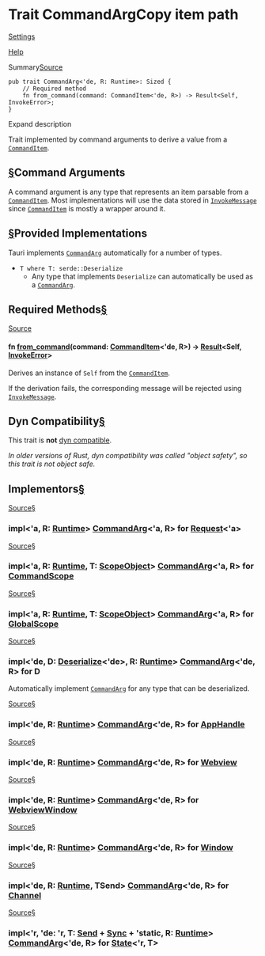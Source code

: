 # Trait CommandArgCopy item path

[Settings](../../settings.html)

[Help](../../help.html)

Summary[Source](../../src/tauri/ipc/command.rs.html#54-59)

```
pub trait CommandArg<'de, R: Runtime>: Sized {
    // Required method
    fn from_command(command: CommandItem<'de, R>) -> Result<Self, InvokeError>;
}
```

Expand description

Trait implemented by command arguments to derive a value from a [`CommandItem`](struct.CommandItem.html.md "struct tauri::ipc::CommandItem").

## [§](#command-arguments)Command Arguments

A command argument is any type that represents an item parsable from a [`CommandItem`](struct.CommandItem.html.md "struct tauri::ipc::CommandItem"). Most
implementations will use the data stored in [`InvokeMessage`](struct.InvokeMessage.html.md "struct tauri::ipc::InvokeMessage") since [`CommandItem`](struct.CommandItem.html.md "struct tauri::ipc::CommandItem") is mostly a
wrapper around it.

## [§](#provided-implementations)Provided Implementations

Tauri implements [`CommandArg`](trait.CommandArg.html.md "trait tauri::ipc::CommandArg") automatically for a number of types.

* `T where T: serde::Deserialize`
  + Any type that implements `Deserialize` can automatically be used as a [`CommandArg`](trait.CommandArg.html.md "trait tauri::ipc::CommandArg").

## Required Methods[§](#required-methods)

[Source](../../src/tauri/ipc/command.rs.html#58)

#### fn [from\_command](#tymethod.from_command)(command: [CommandItem](struct.CommandItem.html.md "struct tauri::ipc::CommandItem")<'de, R>) -> [Result](https://doc.rust-lang.org/nightly/core/result/enum.Result.html "enum core::result::Result")<Self, [InvokeError](struct.InvokeError.html.md "struct tauri::ipc::InvokeError")>

Derives an instance of `Self` from the [`CommandItem`](struct.CommandItem.html.md "struct tauri::ipc::CommandItem").

If the derivation fails, the corresponding message will be rejected using [`InvokeMessage`](struct.InvokeMessage.html_reject.md "struct tauri::ipc::InvokeMessage").

## Dyn Compatibility[§](#dyn-compatibility)

This trait is **not** [dyn compatible](https://doc.rust-lang.org/nightly/reference/items/traits.html#dyn-compatibility).

*In older versions of Rust, dyn compatibility was called "object safety", so this trait is not object safe.*

## Implementors[§](#implementors)

[Source](../../src/tauri/ipc/mod.rs.html#160-168)[§](#impl-CommandArg%3C'a,+R%3E-for-Request%3C'a%3E)

### impl<'a, R: [Runtime](..\trait.Runtime.html.md "trait tauri::Runtime")> [CommandArg](trait.CommandArg.html.md "trait tauri::ipc::CommandArg")<'a, R> for [Request](struct.Request.html.md "struct tauri::ipc::Request")<'a>

[Source](../../src/tauri/ipc/authority.rs.html#722-740)[§](#impl-CommandArg%3C'a,+R%3E-for-CommandScope%3CT%3E)

### impl<'a, R: [Runtime](..\trait.Runtime.html.md "trait tauri::Runtime"), T: [ScopeObject](trait.ScopeObject.html.md "trait tauri::ipc::ScopeObject")> [CommandArg](trait.CommandArg.html.md "trait tauri::ipc::CommandArg")<'a, R> for [CommandScope](struct.CommandScope.html.md "struct tauri::ipc::CommandScope")<T>

[Source](../../src/tauri/ipc/authority.rs.html#769-778)[§](#impl-CommandArg%3C'a,+R%3E-for-GlobalScope%3CT%3E)

### impl<'a, R: [Runtime](..\trait.Runtime.html.md "trait tauri::Runtime"), T: [ScopeObject](trait.ScopeObject.html.md "trait tauri::ipc::ScopeObject")> [CommandArg](trait.CommandArg.html.md "trait tauri::ipc::CommandArg")<'a, R> for [GlobalScope](struct.GlobalScope.html.md "struct tauri::ipc::GlobalScope")<T>

[Source](../../src/tauri/ipc/command.rs.html#62-70)[§](#impl-CommandArg%3C'de,+R%3E-for-D)

### impl<'de, D: [Deserialize](https://docs.rs/serde/1.0.219/x86_64-unknown-linux-gnu/serde/de/trait.Deserialize.html "trait serde::de::Deserialize")<'de>, R: [Runtime](..\trait.Runtime.html.md "trait tauri::Runtime")> [CommandArg](trait.CommandArg.html.md "trait tauri::ipc::CommandArg")<'de, R> for D

Automatically implement [`CommandArg`](trait.CommandArg.html.md "trait tauri::ipc::CommandArg") for any type that can be deserialized.

[Source](../../src/tauri/app.rs.html#449-454)[§](#impl-CommandArg%3C'de,+R%3E-for-AppHandle%3CR%3E)

### impl<'de, R: [Runtime](..\trait.Runtime.html.md "trait tauri::Runtime")> [CommandArg](trait.CommandArg.html.md "trait tauri::ipc::CommandArg")<'de, R> for [AppHandle](..\struct.AppHandle.html.md "struct tauri::AppHandle")<R>

[Source](../../src/tauri/webview/mod.rs.html#1892-1897)[§](#impl-CommandArg%3C'de,+R%3E-for-Webview%3CR%3E)

### impl<'de, R: [Runtime](..\trait.Runtime.html.md "trait tauri::Runtime")> [CommandArg](trait.CommandArg.html.md "trait tauri::ipc::CommandArg")<'de, R> for [Webview](..\webview\struct.Webview.html.md "struct tauri::webview::Webview")<R>

[Source](../../src/tauri/webview/webview_window.rs.html#1069-1083)[§](#impl-CommandArg%3C'de,+R%3E-for-WebviewWindow%3CR%3E)

### impl<'de, R: [Runtime](..\trait.Runtime.html.md "trait tauri::Runtime")> [CommandArg](trait.CommandArg.html.md "trait tauri::ipc::CommandArg")<'de, R> for [WebviewWindow](..\webview\struct.WebviewWindow.html.md "struct tauri::webview::WebviewWindow")<R>

[Source](../../src/tauri/window/mod.rs.html#967-972)[§](#impl-CommandArg%3C'de,+R%3E-for-Window%3CR%3E)

### impl<'de, R: [Runtime](..\trait.Runtime.html.md "trait tauri::Runtime")> [CommandArg](trait.CommandArg.html.md "trait tauri::ipc::CommandArg")<'de, R> for [Window](..\window\struct.Window.html.md "struct tauri::window::Window")<R>

[Source](../../src/tauri/ipc/channel.rs.html#218-234)[§](#impl-CommandArg%3C'de,+R%3E-for-Channel%3CTSend%3E)

### impl<'de, R: [Runtime](..\trait.Runtime.html.md "trait tauri::Runtime"), TSend> [CommandArg](trait.CommandArg.html.md "trait tauri::ipc::CommandArg")<'de, R> for [Channel](struct.Channel.html.md "struct tauri::ipc::Channel")<TSend>

[Source](../../src/tauri/state.rs.html#60-70)[§](#impl-CommandArg%3C'de,+R%3E-for-State%3C'r,+T%3E)

### impl<'r, 'de: 'r, T: [Send](https://doc.rust-lang.org/nightly/core/marker/trait.Send.html "trait core::marker::Send") + [Sync](https://doc.rust-lang.org/nightly/core/marker/trait.Sync.html "trait core::marker::Sync") + 'static, R: [Runtime](..\trait.Runtime.html.md "trait tauri::Runtime")> [CommandArg](trait.CommandArg.html.md "trait tauri::ipc::CommandArg")<'de, R> for [State](..\struct.State.html.md "struct tauri::State")<'r, T>